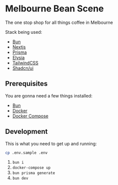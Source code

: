# Melbourne Bean Scene

The one stop shop for all things coffee in Melbourne

Stack being used:

- [Bun](https://bun.sh/)
- [Nextjs](https://nextjs.org/)
- [Prisma](https://www.prisma.io/)
- [Elysia](https://elysiajs.com/)
- [TailwindCSS](https://tailwindcss.com/)
- [Shadcn/ui](https://ui.shadcn.com/)

## Prerequisites

You are gonna need a few things installed: 

- [Bun](https://bun.sh/docs/installation)
- [Docker](https://www.docker.com)
- [Docker Compose](https://docs.docker.com/compose/install)

## Development

This is what you need to get up and running: 

```sh
cp .env.sample .env
```

1. `bun i`
2. `docker-compose up`
3. `bun prisma generate`
4. `bun dev`
